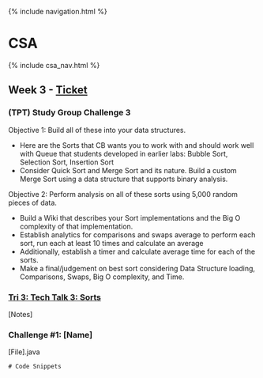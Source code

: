 {% include navigation.html %}

# CSA

{% include csa_nav.html %}

## Week 3 - [Ticket](https://github.com/Archkitten/CS-AP-2/issues/7)

### (TPT) Study Group Challenge 3

Objective 1: Build all of these into your data structures.
* Here are the Sorts that CB wants you to work with and should work well with Queue that students developed in earlier labs: Bubble Sort, Selection Sort, Insertion Sort
* Consider Quick Sort and Merge Sort and its nature. Build a custom Merge Sort using a data structure that supports binary analysis.

Objective 2: Perform analysis on all of these sorts using 5,000 random pieces of data.
* Build a Wiki that describes your Sort implementations and the Big O complexity of that implementation.
* Establish analytics for comparisons and swaps average to perform each sort, run each at least 10 times and calculate an average
* Additionally, establish a timer and calculate average time for each of the sorts.
* Make a final/judgement on best sort considering Data Structure loading, Comparisons, Swaps, Big O complexity, and Time.

### [Tri 3: Tech Talk 3: Sorts](https://github.com/nighthawkcoders/nighthawk_csa/wiki/Tri-3:-Tech-Talk-3:-Sorts)

[Notes]

### Challenge #1: [Name]
[File].java
```
# Code Snippets
```
